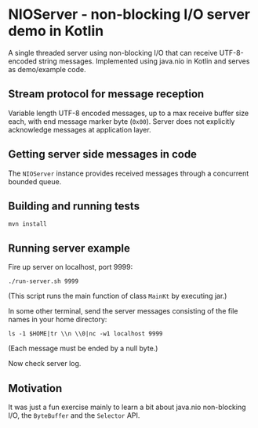 # NIOServer - non-blocking I/O server demo in Kotlin

A single threaded server using non-blocking I/O that can receive UTF-8-encoded
string messages. Implemented using java.nio in Kotlin and serves as demo/example
code.

## Stream protocol for message reception

Variable length UTF-8 encoded messages, up to a max receive buffer size each,
with end message marker byte (<code>0x00</code>). Server does not explicitly
acknowledge messages at application layer.

## Getting server side messages in code

The <code>NIOServer</code> instance provides received messages through a
concurrent bounded queue.

## Building and running tests

    mvn install
    
## Running server example

Fire up server on localhost, port 9999:

    ./run-server.sh 9999
    
(This script runs the main function of class <code>MainKt</code> by executing jar.)

In some other terminal, send the server messages consisting of the file names in
your home directory:

    ls -1 $HOME|tr \\n \\0|nc -w1 localhost 9999
    
(Each message must be ended by a null byte.)

Now check server log.

## Motivation

It was just a fun exercise mainly to learn a bit about java.nio non-blocking
I/O, the <code>ByteBuffer</code> and the <code>Selector</code> API.
